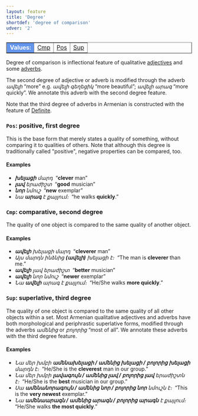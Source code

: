 ```yaml
---
layout: feature
title: 'Degree'
shortdef: 'degree of comparison'
udver: '2'
---
```


<table class="typeindex" border="1">
<tr>
  <td style="background-color:cornflowerblue;color:white"><strong>Values:</strong> </td>
  <td><a href="#Cmp">Cmp</a></td>
  <td><a href="#Pos">Pos</a></td>
  <td><a href="#Sup">Sup</a></td>
</tr>
</table>

Degree of comparison is inflectional feature of  qualitative [adjectives](hy-pos/ADJ) and some [adverbs](hy-pos/ADV).

The second degree of adjective or adverb is modified through the adverb _ավելի_ “more” e.g. _ավելի գեղեցիկ_ “more beautiful”; _ավելի արագ_ “more quickly”. We annotate this adverb with the second degree feature.

Note that the third degree of adverbs in Armenian is constructed with the feature of [Definite](Definite).

### <a name="Pos">`Pos`</a>: positive, first degree

This is the base form that merely states a quality of something, without comparing it to qualities of others. Note that although this
degree is traditionally called "positive", negative properties can be compared, too.

#### Examples

* _<b>խելացի</b> մարդ&nbsp;_ “<b>clever</b> man”
* _<b>լավ</b> երաժիշտ&nbsp;_ “<b>good</b> musician”
* _<b>նոր</b> նմուշ&nbsp;_ “<b>new</b> exemplar”
* _նա <b>արագ</b> է քայլում։&nbsp;_ “he walks <b>quickly</b>.”

### <a name="Cmp">`Cmp`</a>: comparative, second degree

The quality of one object is compared to the same quality of another object.

#### Examples

* _<b>ավելի</b> խելացի մարդ&nbsp;_ “<b>cleverer</b> man”
* _Այս մարդն ինձնից <b>(ավելի)</b> խելացի է։&nbsp;_ “The man is <b>cleverer</b> than me.”
* _<b>ավելի</b> լավ երաժիշտ&nbsp;_ “<b>better</b> musician”
* _<b>ավելի</b> նոր նմուշ&nbsp;_ “<b>newer</b> exemplar”
* _Նա <b>ավելի</b> արագ է քայլում։&nbsp;_ “He/She walks <b>more quickly</b>.”

### <a name="Sup">`Sup`</a>: superlative, third degree

The quality of one object is compared to the same quality of all other objects within a set. Most Armenian qualitative adjectives and adverbs have both morphological and periphrastic superlative forms, modified through the adverbs _ամենից_ or _բոլորից_ “most of all”. We annotate these adverbs with the third degree feature.

#### Examples

* _Նա մեր խմբի <b>ամենախելացի / ամենից խելացի / բոլորից խելացի</b> մարդն է։&nbsp;_ “He/She is the <b>cleverest</b> man in our group.”
* _Նա մեր խմբի <b>լավագույն / ամենից լավ / բոլորից լավ</b> երաժիշտն է։&nbsp;_ “He/She is the <b>best</b> musician in our group.”
* _Սա <b>ամենանորագույն / ամենից նոր / բոլորից նոր</b> նմուշն է։&nbsp;_ “This is the <b>very newest</b> exemplar.”
* _Նա <b>ամենաարագն / ամենից արագն / բոլորից արագն</b> է քայլում։&nbsp;_ “He/She walks <b>the most quickly</b>.”
